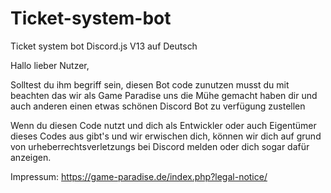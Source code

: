 # Ticket-system-bot
Ticket system bot Discord.js V13 auf Deutsch  

Hallo lieber Nutzer,

Solltest du ihm begriff sein, diesen Bot code zunutzen musst du mit beachten das wir als Game Paradise uns die Mühe gemacht haben dir und auch anderen einen etwas schönen Discord Bot zu verfügung zustellen

Wenn du diesen Code nutzt und dich als Entwickler oder auch Eigentümer dieses Codes aus gibt's und wir erwischen dich, können wir dich auf grund von urheberrechtsverletzungs bei Discord melden oder dich sogar dafür anzeigen.



Impressum: https://game-paradise.de/index.php?legal-notice/
